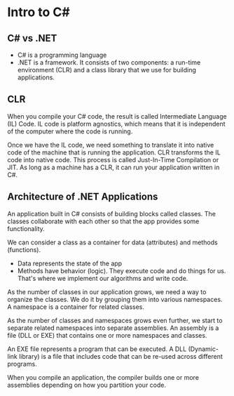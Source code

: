 # Intro to C#

## C# vs .NET
- C# is a programming language
- .NET is a framework. It consists of two components: a run-time environment (CLR) and a class library that we use for building applications.


## CLR
When you compile your C# code, the result is called Intermediate Language (IL) Code. 
IL code is platform agnostics, which means that it is independent of the computer where the code is running.

Once we have the IL code, we need something to translate it into native code of the machine that is running the application.
CLR transforms the IL code into native code. This process is called Just-In-Time Compilation or JIT.
As long as a machine has a CLR, it can run your application written in C#. 


## Architecture of .NET Applications 
An application built in C# consists of building blocks called classes.
The classes collaborate with each other so that the app provides some functionality.

We can consider a class as a container for data (attributes) and methods (functions).
- Data represents the state of the app
- Methods have behavior (logic). They execute code and do things for us. That's where we implement our algorithms and write code.

As the number of classes in our application grows, we need a way to organize the classes. 
We do it by grouping them into various namespaces. A namespace is a container for related classes. 

As the number of classes and namespaces grows even further, we start to separate related namespaces into separate assemblies.
An assembly is a file (DLL or EXE) that contains one or more namespaces and classes. 

An EXE file represents a program that can be executed. 
A DLL (Dynamic-link library) is a file that includes code that can be re-used across different programs.

When you compile an application, the compiler builds one or more assemblies depending on how you partition your code.